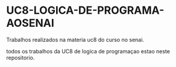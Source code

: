 # UC8-LOGICA-DE-PROGRAMA-AOSENAI
Trabalhos realizados na materia uc8 do curso no senai.

todos os trabalhos da UC8 de logica de programaçao estao neste repositorio.
